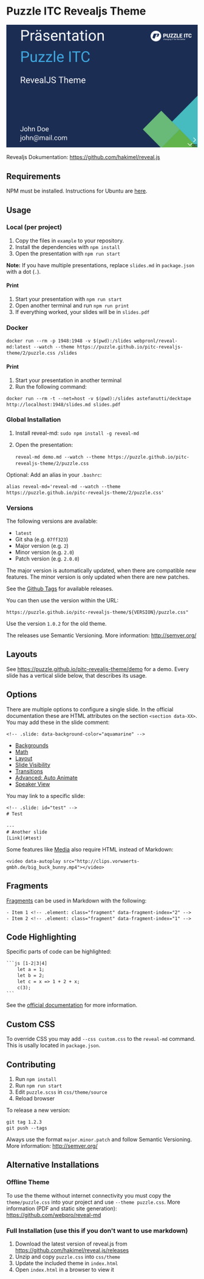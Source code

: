 # Puzzle ITC Revealjs Theme

[![Puzzle ITC Revealjs Theme](imgs/demo-cover.png)](https://puzzle.github.io/pitc-revealjs-theme/demo)

Revealjs Dokumentation: https://github.com/hakimel/reveal.js

## Requirements
NPM must be installed. Instructions for Ubuntu are [here](https://github.com/nodesource/distributions#installation-instructions).

## Usage

### Local (per project)

1. Copy the files in `example` to your repository.
2. Install the dependencies with `npm install`
3. Open the presentation with `npm run start`

**Note:** If you have multiple presentations, replace `slides.md` in `package.json` with a dot (`.`).


#### Print

1. Start your presentation with `npm run start`
2. Open another terminal and run `npm run print`
3. If everything worked, your slides will be in `slides.pdf`


### Docker

```
docker run --rm -p 1948:1948 -v $(pwd):/slides webpronl/reveal-md:latest --watch --theme https://puzzle.github.io/pitc-revealjs-theme/2/puzzle.css /slides
```

#### Print

1. Start your presentation in another terminal
2. Run the following command:
```
docker run --rm -t --net=host -v $(pwd):/slides astefanutti/decktape http://localhost:1948/slides.md slides.pdf
```

### Global Installation
1. Install reveal-md: `sudo npm install -g reveal-md`
2. Open the presentation:

    ```reveal-md demo.md --watch --theme https://puzzle.github.io/pitc-revealjs-theme/2/puzzle.css```

Optional: Add an alias in your `.bashrc`:
```
alias reveal-md='reveal-md --watch --theme https://puzzle.github.io/pitc-revealjs-theme/2/puzzle.css'
```


### Versions

The following versions are available:
- `latest`
- Git sha (e.g. `07ff323`)
- Major version (e.g. `2`)
- Minor version (e.g. `2.0`)
- Patch version (e.g. `2.0.0`)

The major version is automatically updated, when there are compatible new features. The minor version is only updated when there are new patches.

See the [Github Tags](https://github.com/puzzle/pitc-revealjs-theme/tags) for available releases.

You can then use the version within the URL:
```
https://puzzle.github.io/pitc-revealjs-theme/${VERSION}/puzzle.css"
```

Use the version `1.0.2` for the old theme.

The releases use Semantic Versioning. More information: http://semver.org/

## Layouts
See https://puzzle.github.io/pitc-revealjs-theme/demo for a demo. Every slide has a vertical slide below, that describes its usage.

## Options

There are multiple options to configure a single slide. In the official documentation these are HTML attributes on the section `<section data-XX>`. You may add these in the slide comment:
```
<!-- .slide: data-background-color="aquamarine" -->
```

- [Backgrounds](https://revealjs.com/backgrounds/)
- [Math](https://revealjs.com/math/#markdown)
- [Layout](https://revealjs.com/layout/)
- [Slide Visibility](https://revealjs.com/slide-visibility/)
- [Transitions](https://revealjs.com/transitions/)
- [Advanced: Auto Animate](https://revealjs.com/auto-animate/)
- [Speaker View](https://revealjs.com/speaker-view/)


You may link to a specific slide:
```
<!-- .slide: id="test" -->
# Test

---
# Another slide
[Link](#test)
```

Some features like [Media](https://revealjs.com/media/) also require HTML instead of Markdown:

```
<video data-autoplay src="http://clips.vorwaerts-gmbh.de/big_buck_bunny.mp4"></video>
```

## Fragments
[Fragments](https://revealjs.com/fragments/) can be used in Markdown with the following:
```
- Item 1 <!-- .element: class="fragment" data-fragment-index="2" -->
- Item 2 <!-- .element: class="fragment" data-fragment-index="1" -->
```

## Code Highlighting

Specific parts of code can be highlighted:
````
```js [1-2|3|4]
    let a = 1;
    let b = 2;
    let c = x => 1 + 2 + x;
    c(3);
```
````
See the [official documentation](https://revealjs.com/code/#line-numbers-%26-highlights) for more information.

## Custom CSS

To override CSS you may add `--css custom.css` to the `reveal-md` command. This is usally located in `package.json`.


## Contributing
1. Run `npm install`
2. Run `npm run start`
3. Edit `puzzle.scss` in `css/theme/source`
4. Reload browser

To release a new version:
```
git tag 1.2.3
git push --tags
```

Always use the format `major.minor.patch` and follow Semantic Versioning. More information: http://semver.org/

## Alternative Installations

### Offline Theme

To use the theme without internet connectivity you must copy the `theme/puzzle.css` into your project and use `--theme puzzle.css`. More information (PDF and static site generation): https://github.com/webpro/reveal-md

### Full Installation (use this if you don't want to use markdown)
1. Download the latest version of reveal.js from https://github.com/hakimel/reveal.js/releases
2. Unzip and copy `puzzle.css` into `css/theme`
3. Update the included theme in `index.html`
4. Open `index.html` in a browser to view it
